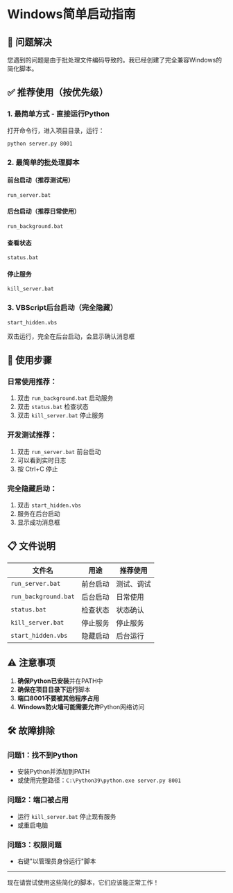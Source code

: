 # Windows简单启动指南

## 🎯 问题解决

您遇到的问题是由于批处理文件编码导致的。我已经创建了完全兼容Windows的简化脚本。

## ✅ 推荐使用（按优先级）

### 1. 最简单方式 - 直接运行Python
打开命令行，进入项目目录，运行：
```
python server.py 8001
```

### 2. 最简单的批处理脚本

#### 前台启动（推荐测试用）
```
run_server.bat
```

#### 后台启动（推荐日常使用）
```
run_background.bat
```

#### 查看状态
```
status.bat
```

#### 停止服务
```
kill_server.bat
```

### 3. VBScript后台启动（完全隐藏）
```
start_hidden.vbs
```
双击运行，完全在后台启动，会显示确认消息框

## 🚀 使用步骤

### 日常使用推荐：
1. 双击 `run_background.bat` 启动服务
2. 双击 `status.bat` 检查状态
3. 双击 `kill_server.bat` 停止服务

### 开发测试推荐：
1. 双击 `run_server.bat` 前台启动
2. 可以看到实时日志
3. 按 Ctrl+C 停止

### 完全隐藏启动：
1. 双击 `start_hidden.vbs`
2. 服务在后台启动
3. 显示成功消息框

## 📋 文件说明

| 文件名 | 用途 | 推荐使用 |
|--------|------|----------|
| `run_server.bat` | 前台启动 | 测试、调试 |
| `run_background.bat` | 后台启动 | 日常使用 |
| `status.bat` | 检查状态 | 状态确认 |
| `kill_server.bat` | 停止服务 | 停止服务 |
| `start_hidden.vbs` | 隐藏启动 | 后台运行 |

## ⚠️ 注意事项

1. **确保Python已安装**并在PATH中
2. **确保在项目目录下运行**脚本
3. **端口8001不要被其他程序占用**
4. **Windows防火墙可能需要允许**Python网络访问

## 🛠️ 故障排除

### 问题1：找不到Python
- 安装Python并添加到PATH
- 或使用完整路径：`C:\Python39\python.exe server.py 8001`

### 问题2：端口被占用
- 运行 `kill_server.bat` 停止现有服务
- 或重启电脑

### 问题3：权限问题
- 右键"以管理员身份运行"脚本

---

现在请尝试使用这些简化的脚本，它们应该能正常工作！